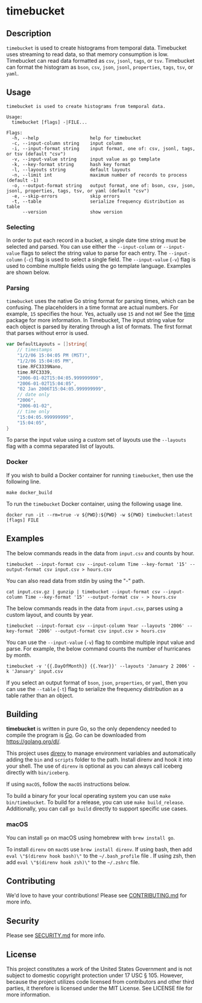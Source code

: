 # timebucket

## Description

`timebucket` is used to create histograms from temporal data.  Timebucket uses streaming to read data, so that memory consumption is low.  Timebucket can read data formatted as `csv`, `jsonl`, `tags`, or `tsv`.  Timebucket can format the histogram as `bson`, `csv`, `json`, `jsonl`, `properties`, `tags`, `tsv`, or `yaml`.

## Usage

```text
timebucket is used to create histograms from temporal data.

Usage:
  timebucket [flags] -|FILE...

Flags:
  -h, --help                   help for timebucket
  -c, --input-column string    input column
  -i, --input-format string    input format, one of: csv, jsonl, tags, or tsv (default "csv")
  -v, --input-value string     input value as go template
  -k, --key-format string      hash key format
  -l, --layouts string         default layouts
  -n, --limit int              maximum number of records to process (default -1)
  -o, --output-format string   output format, one of: bson, csv, json, jsonl, properties, tags, tsv, or yaml (default "csv")
  -e, --skip-errors            skip errors
  -t, --table                  serialize frequency distribution as table
      --version                show version
```

### Selecting

In order to put each record in a bucket, a single date time string must be selected and parsed.  You can use either the `--input-column` or `--input-value` flags to select the string value to parse for each entry.  The `--input-column` (`-c`) flag is used to select a single field.  The `--input-value` (`-v`) flag is used to combine multiple fields using the go template language.  Examples are shown below.

### Parsing

`timebucket` uses the native Go string format for parsing times, which can be confusing.  The placeholders in a time format are actual numbers.  For example, `15` specifies the hour.  Yes, actually use `15` and not `HH`!  See the [time](https://pkg.go.dev/time?tab=doc#pkg-constants) package for more information.  In Timebucket, The input string value for each object is parsed by iterating through a list of formats.  The first format that parses without error is used.

```go
var DefaultLayouts = []string{
	// timestamps
	"1/2/06 15:04:05 PM (MST)",
	"1/2/06 15:04:05 PM",
	time.RFC3339Nano,
	time.RFC3339,
	"2006-01-02T15:04:05.999999999",
	"2006-01-02T15:04:05",
	"02 Jan 2006T15:04:05.999999999",
	// date only
	"2006",
	"2006-01-02",
	// time only
	"15:04:05.999999999",
	"15:04:05",
}
```

To parse the input value using a custom set of layouts use the `--layouts` flag with a comma separated list of layouts.

### Docker

If you wish to build a Docker container for running `timebucket`, then use the following line.

```shell
make docker_build
```

To run the `timebucket` Docker container, using the following usage line.

```shell
docker run -it --rm=true -v ${PWD}:${PWD} -w ${PWD} timebucket:latest [flags] FILE
```

## Examples

The below commands reads in the data from `input.csv` and counts by hour.

```shell
timebucket --input-format csv --input-column Time --key-format '15' --output-format csv input.csv > hours.csv
```

You can also read data from stdin by using the "-" path.

```shell
cat input.csv.gz | gunzip | timebucket --input-format csv --input-column Time --key-format '15' --output-format csv - > hours.csv
```

The below commands reads in the data from `input.csv`, parses using a custom layout, and counts by year.

```shell
timebucket --input-format csv --input-column Year --layouts '2006' --key-format '2006' --output-format csv input.csv > hours.csv
```

You can use the `--input-value` (`-v`) flag to combine multiple input value and parse.  For example, the below command counts the number of hurricanes by month.

```shell
timebucket -v '{{.DayOfMonth}} {{.Year}}' --layouts 'January 2 2006' -k 'January' input.csv
```

If you select an output format of `bson`, `json`, `properties`, or `yaml`, then you can use the `--table` (`-t`) flag to serialize the frequency distribution as a table rather than an object.

## Building

**timebucket** is written in pure Go, so the only dependency needed to compile the program is [Go](https://golang.org/).  Go can be downloaded from <https://golang.org/dl/>.

This project uses [direnv](https://direnv.net/) to manage environment variables and automatically adding the `bin` and `scripts` folder to the path.  Install direnv and hook it into your shell.  The use of `direnv` is optional as you can always call iceberg directly with `bin/iceberg`.

If using `macOS`, follow the `macOS` instructions below.

To build a binary for your local operating system you can use `make bin/timebucket`.  To build for a release, you can use `make build_release`.  Additionally, you can call `go build` directly to support specific use cases.

### macOS

You can install `go` on macOS using homebrew with `brew install go`.

To install `direnv` on `macOS` use `brew install direnv`.  If using bash, then add `eval \"$(direnv hook bash)\"` to the `~/.bash_profile` file .  If using zsh, then add `eval \"$(direnv hook zsh)\"` to the `~/.zshrc` file.

## Contributing

We'd love to have your contributions!  Please see [CONTRIBUTING.md](CONTRIBUTING.md) for more info.

## Security

Please see [SECURITY.md](SECURITY.md) for more info.

## License

This project constitutes a work of the United States Government and is not subject to domestic copyright protection under 17 USC § 105.  However, because the project utilizes code licensed from contributors and other third parties, it therefore is licensed under the MIT License.  See LICENSE file for more information.
